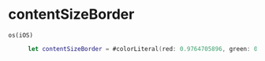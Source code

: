 # contentSizeBorder

<dl>
<dt><code>os(iOS)</code></dt>
<dd>

``` swift
let contentSizeBorder = #colorLiteral(red:​ 0.9764705896, green:​ 0.850980401, blue:​ 0.5490196347, alpha:​ 1) |> curry(borderColor)
```

</dd>
</dl>
